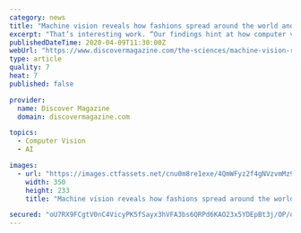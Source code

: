 ```yaml
---
category: news
title: "Machine vision reveals how fashions spread around the world and the cities that exert the most influence"
excerpt: "That’s interesting work. “Our findings hint at how computer vision can help democratize our understanding of fashion influence, sometimes challenging common perceptions about what parts of the world are driving fashion,” conclude Al-Halah and Graumann. Ultimately these researchers are studying the way ideas and their physical embodiment ..."
publishedDateTime: 2020-04-09T11:30:00Z
webUrl: "https://www.discovermagazine.com/the-sciences/machine-vision-reveals-how-fashions-spread-around-the-world-and-the-cities"
type: article
quality: 7
heat: 7
published: false

provider:
  name: Discover Magazine
  domain: discovermagazine.com

topics:
  - Computer Vision
  - AI

images:
  - url: "https://images.ctfassets.net/cnu0m8re1exe/4QmWFyz2f4gNVzvmMz9Vxb/ab5e08eee3bc716d7e5d406af8b46660/SSTANOM_March18_2020.png?w=350&h=233&fit=fill"
    width: 350
    height: 233
    title: "Machine vision reveals how fashions spread around the world and the cities that exert the most influence"

secured: "oU7RX9FCgtV0nC4VicyPK5fSayx3hVFA3bs6QRPd6KAO23x5YDEpBt3j/OP/ozVVz3rVMSDf7pl5aEoX7sp0Rpzaxey+gIo96yPq3s9/dCxEicoHG2bzesfifPDtE2zFY1xhwb+VAh7Txhcs3ri65AMQZcTBSFmYe2R2ly1VuliTTi35mRw2eTIHRS1yOXjjLw3DMQzYAAHVQGp1eIz42qVToI429uos6OE7sYahB86rqTurHseGTQpAIxW5RmAsTVWhtHDeODCo72/iUc7Y7db8s6cait/pR1n/7DCuMZAGV2L3NBTRABtX+kzrHTkV;zGKE99OzUZJzyMGrAamBzA=="
---
```



